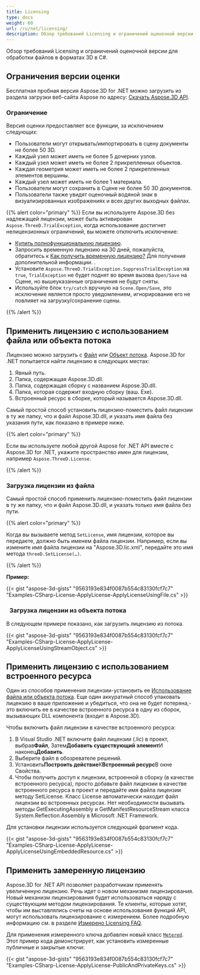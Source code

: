 ```yaml
---
title: Licensing
type: docs
weight: 60
url: /ru/net/licensing/
description: Обзор требований Licensing и ограничений оценочной версии для обработки файлов в форматах 3D в C#.
---
```

Обзор требований Licensing и ограничений оценочной версии для обработки файлов в форматах 3D в C#.

##  **Ограничения версии оценки**
Бесплатная пробная версия Aspose.3D for .NET можно загрузить из раздела загрузки веб-сайта Aspose по адресу: [Скачать Aspose.3D API](https://www.nuget.org/packages/Aspose.3D).
###  **Ограничение**
Версия оценки предоставляет все функции, за исключением следующих:

- Пользователи могут открывать/импортировать в сцену документы не более 50 3D.
- Каждый узел может иметь не более 5 дочерних узлов.
- Каждый узел может иметь не более 2 прикрепленных объектов.
- Каждая геометрия может иметь не более 2 прикрепленных элементов вершины.
- Каждый узел может иметь не более 1 материала.
- Пользователи могут сохранить в Сцене не более 50 3D документов.
- Пользователи также увидят оценочный водяной знак в визуализированных изображениях и всех других выходных файлах.

{{% alert color="primary" %}} 
Если вы используете Aspose.3D без надлежащей лицензии, может быть активирован `Aspose.ThreeD.TrialException`, когда использование достигнет нелицензионных ограничений, вы можете отключить исключение:

* [Купить полнофункциональную лицензию](https://purchase.aspose.com/buy).
* Запросить временную лицензию на 30 дней, пожалуйста, обратитесь к [Как получить временную лицензию?](https://purchase.aspose.com/temporary-license) Для получения дополнительной информации.
.
* Установите `Aspose.ThreeD.TrialException.SuppressTrialException` на `true`, `TrialException` не будет поднят во время вызова `Open/Save` на Сцене, но вышеуказанные ограничения не будут сняты.
* Используйте блок `try/catch` вручную на `Scene.Open/Save`, это исключение является просто уведомлением, игнорирование его не повлияет на загрузку/сохранение сцены.

{{% /alert %}} 

##  **Применить лицензию с использованием файла или объекта потока**
Лицензию можно загрузить с [Файл](https://docs.aspose.com/3d/net/licensing/#Licensing-LoadingaLicensefromFile) или [Объект потока](https://docs.aspose.com/3d/net/licensing/#Licensing-LoadingaLicensefromaStreamObject). Aspose.3D for .NET попытается найти лицензию в следующих местах:

1. Явный путь.
1. Папка, содержащая Aspose.3D.dll.
1. Папка, содержащая сборку с названием Aspose.3D.dll.
1. Папка, которая содержит входную сборку (ваш. Exe).
1. Встроенный ресурс в сборке, который называется Aspose.3D.dll.

Самый простой способ установить лицензию-поместить файл лицензии в ту же папку, что и файл Aspose.3D.dll, и указать имя файла без указания пути, как показано в примере ниже.

{{% alert color="primary" %}} 

Если вы используете любой другой Aspose for .NET API вместе с Aspose.3D for .NET, укажите пространство имен для лицензии, например `Aspose.ThreeD.License`.

{{% /alert %}} 
###  **Загрузка лицензии из файла**
Самый простой способ применить лицензию-поместить файл лицензии в ту же папку, что и файл Aspose.3D.dll, и указать только имя файла без пути.

{{% alert color="primary" %}} 

Когда вы вызываете метод `SetLicense`, имя лицензии, которое вы передаете, должно быть именем файла лицензии. Например, если вы измените имя файла лицензии на "Aspose.3D.lic.xml", передайте это имя метода `threeD.SetLicense(…)`.

{{% /alert %}} 

**Пример:**

{{< gist "aspose-3d-gists" "9563193e834f0087b554c83130fcf7c7" "Examples-CSharp-License-ApplyLicense-ApplyLicenseUsingFile.cs" >}}
###  ` `**Загрузка лицензии из объекта потока**
В следующем примере показано, как загрузить лицензию из потока.

{{< gist "aspose-3d-gists" "9563193e834f0087b554c83130fcf7c7" "Examples-CSharp-License-ApplyLicense-ApplyLicenseUsingStreamObject.cs" >}}
##  **Применить лицензию с использованием встроенного ресурса**
Один из способов применения лицензии-установить ее [Использование файла или объекта потока](). Еще один аккуратный способ упаковать лицензию в ваше приложение и убедиться, что она не будет потеряна,-это включить ее в качестве встроенного ресурса в одну из сборок, вызывающих DLL компонента (входит в Aspose.3D).

Чтобы включить файл лицензии в качестве встроенного ресурса:

1. В Visual Studio .NET включите файл лицензии (.lic) в проект, выбрав**Файл**, Затем**Добавить существующий элемент**И наконец**Добавить**.
1. Выберите файл в обозревателе решений.
1. Установить**Построить действие**К**Встроенный ресурс**В окне Свойства.
1. Чтобы получить доступ к лицензии, встроенной в сборку (в качестве встроенного ресурса), просто добавьте файл лицензии в качестве встроенного ресурса в проект и передайте имя файла лицензии методу SetLicense. Класс License автоматически находит файл лицензии во встроенных ресурсах. Нет необходимости вызывать методы GetExecutingAssembly и GetManifestResourceStream класса System.Reflection.Assembly в Microsoft .NET Framework.

Для установки лицензии используется следующий фрагмент кода.

{{< gist "aspose-3d-gists" "9563193e834f0087b554c83130fcf7c7" "Examples-CSharp-License-ApplyLicense-ApplyLicenseUsingEmbeddedResource.cs" >}}
##  **Применить замеренную лицензию**
Aspose.3D for .NET API позволяет разработчикам применять увеличенную лицензию. Речь идет о новом механизме лицензирования. Новый механизм лицензирования будет использоваться наряду с существующим методом лицензирования. Те клиенты, которые хотят, чтобы им выставлялись счеты на основе использования функций API, могут использовать лицензирование с измерением. Более подробную информацию см. в разделе [Измерено Licensing FAQ](https://purchase.aspose.com/faqs/licensing/metered).

Для применения измеренного ключа добавлен новый класс [`Metered`](https://reference.aspose.com/3d/net/aspose.threed/metered). Этот пример кода демонстрирует, как установить измеренные публичные и закрытые ключи:

{{< gist "aspose-3d-gists" "9563193e834f0087b554c83130fcf7c7" "Examples-CSharp-License-ApplyLicense-PublicAndPrivateKeys.cs" >}}

